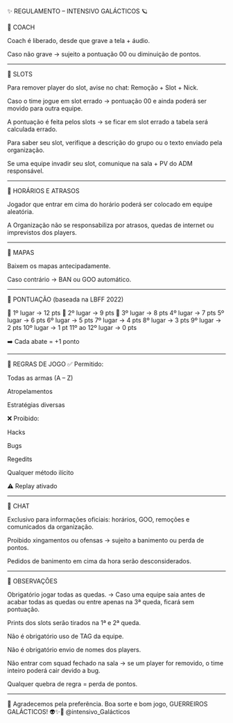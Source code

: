 ✨ REGULAMENTO – INTENSIVO GALÁCTICOS 🪐

📌 COACH

Coach é liberado, desde que grave a tela + áudio.

Caso não grave → sujeito a pontuação 00 ou diminuição de pontos.



---

📌 SLOTS

Para remover player do slot, avise no chat: Remoção + Slot + Nick.

Caso o time jogue em slot errado → pontuação 00 e ainda poderá ser movido para outra equipe.

A pontuação é feita pelos slots → se ficar em slot errado a tabela será calculada errado.

Para saber seu slot, verifique a descrição do grupo ou o texto enviado pela organização.

Se uma equipe invadir seu slot, comunique na sala + PV do ADM responsável.



---

📌 HORÁRIOS E ATRASOS

Jogador que entrar em cima do horário poderá ser colocado em equipe aleatória.

A Organização não se responsabiliza por atrasos, quedas de internet ou imprevistos dos players.



---

📌 MAPAS

Baixem os mapas antecipadamente.

Caso contrário → BAN ou GOO automático.



---

📌 PONTUAÇÃO (baseada na LBFF 2022)

🥇 1º lugar → 12 pts
🥈 2º lugar → 9 pts
🥉 3º lugar → 8 pts
4º lugar → 7 pts
5º lugar → 6 pts
6º lugar → 5 pts
7º lugar → 4 pts
8º lugar → 3 pts
9º lugar → 2 pts
10º lugar → 1 pt
11º ao 12º lugar → 0 pts

➡️ Cada abate = +1 ponto


---

📌 REGRAS DE JOGO
✅ Permitido:

Todas as armas (A – Z)

Atropelamentos

Estratégias diversas


❌ Proibido:

Hacks

Bugs

Regedits

Qualquer método ilícito


⚠️ Replay ativado


---

📌 CHAT

Exclusivo para informações oficiais: horários, GOO, remoções e comunicados da organização.

Proibido xingamentos ou ofensas → sujeito a banimento ou perda de pontos.

Pedidos de banimento em cima da hora serão desconsiderados.



---

📌 OBSERVAÇÕES

Obrigatório jogar todas as quedas.
→ Caso uma equipe saia antes de acabar todas as quedas ou entre apenas na 3ª queda, ficará sem pontuação.

Prints dos slots serão tirados na 1ª e 2ª queda.

Não é obrigatório uso de TAG da equipe.

Não é obrigatório envio de nomes dos players.

Não entrar com squad fechado na sala → se um player for removido, o time inteiro poderá cair devido a bug.

Qualquer quebra de regra = perda de pontos.



---

💛 Agradecemos pela preferência.
Boa sorte e bom jogo, GUERREIROS GALÁCTICOS! 👽✨🚀
@intensivo_Galácticos
